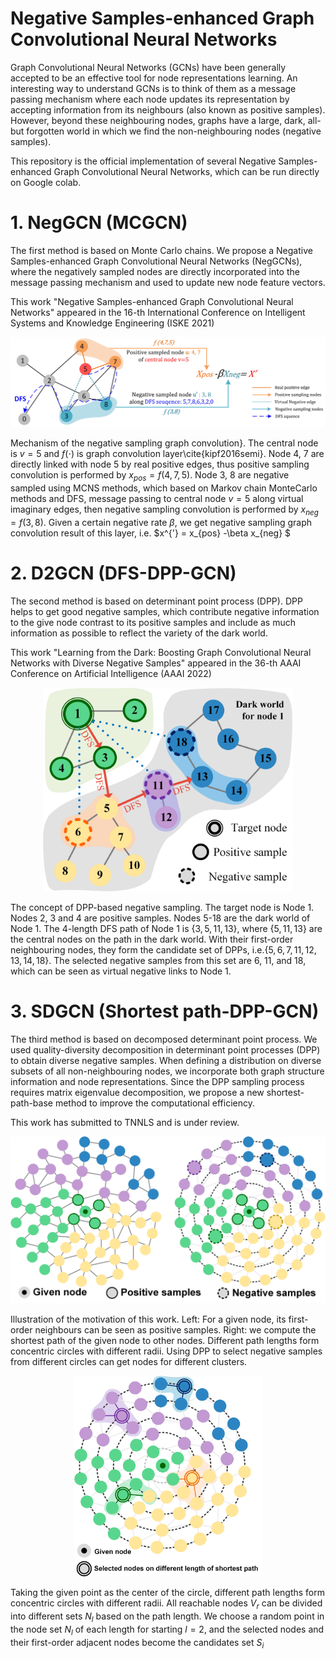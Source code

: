 # Negative Samples-enhanced Graph Convolutional Neural Networks
Graph Convolutional Neural Networks (GCNs) have been generally accepted to be an effective tool for node representations learning. An interesting way to understand GCNs is to think of them as a message passing mechanism where each node updates its representation by accepting information from its neighbours (also known as positive samples). However, beyond these neighbouring nodes, graphs have a large, dark, all-but forgotten world in which we find the non-neighbouring nodes (negative samples).

This repository is the official implementation of several Negative Samples-enhanced Graph Convolutional Neural Networks, which can be run directly on Google colab.

# 1. NegGCN (MCGCN) 
The first method is based on Monte Carlo chains. We propose a Negative Samples-enhanced Graph Convolutional Neural Networks (NegGCNs), where the negatively sampled nodes are directly incorporated into the message passing mechanism and used to update new node feature vectors. 

This work "Negative Samples-enhanced Graph Convolutional Neural Networks" appeared in the 16-th International Conference on Intelligent Systems and Knowledge Engineering  (ISKE 2021)

![NegGcn](NegGCN(MCGCN).jpg)

Mechanism of the negative sampling graph convolution}. The central node is $v=5$ and $f(\cdot)$ is graph convolution layer\cite{kipf2016semi}. Node 4, 7 are directly linked with node 5 by real positive edges, thus positive sampling convolution is performed by $x_{pos}=f(4,7,5)$. Node 3, 8 are negative sampled using MCNS methods, which based on Markov chain MonteCarlo methods and DFS, message passing to central node $v=5$ along virtual imaginary edges, then negative sampling convolution is performed by $x_{neg}=f(3,8)$. Given a certain negative rate $\beta$, we get negative sampling graph convolution result of this layer, i.e. $x^{'} = x_{pos} -\beta x_{neg} $ 

# 2. D2GCN (DFS-DPP-GCN) 
The second method is based on determinant point process (DPP). DPP helps to get good negative samples, which contribute negative information to the give node contrast to its positive samples and include as much information as possible to reflect the variety of the dark world.

This work "Learning from the Dark: Boosting Graph Convolutional Neural Networks with Diverse Negative Samples" appeared in the 36-th AAAI Conference on Artificial Intelligence (AAAI 2022)

<div align = center><img src="D2GCN-DFS.png" width="400"></div>

The concept of DPP-based negative sampling. The target node is Node 1. Nodes 2, 3 and 4 are positive samples. Nodes 5-18 are the dark world of Node 1. The 4-length DFS path of Node 1 is $\{3, 5, 11, 13\}$, where $\{5, 11, 13\}$ are the central nodes on the path in the dark world. With their first-order neighbouring nodes, they form the candidate set of DPPs, i.e.$\{5,6,7,11,12,13,14,18\}$. The selected negative samples from this set are 6, 11, and 18, which can be seen as virtual negative links to Node 1.

# 3. SDGCN (Shortest path-DPP-GCN)
The third method is based on decomposed determinant point process. We used quality-diversity decomposition in determinant point processes (DPP) to obtain diverse negative samples. When defining a distribution on diverse subsets of all non-neighbouring nodes, we incorporate both graph structure information and node representations. Since the DPP sampling process requires matrix eigenvalue decomposition, we propose a new shortest-path-base method to improve the computational efficiency.

This work has submitted to TNNLS and is under review.

<div align = center><img src="Spath.png" width="600"></div>

Illustration of the motivation of this work. Left: For a given node, its first-order neighbours can be seen as positive samples.  Right: we compute the shortest path of the given node to other nodes. Different path lengths form concentric circles with different radii. Using DPP to select negative samples from different circles can get nodes for different clusters.

<div align = center><img src="Spath-Negative.png" width="300"></div>

Taking the given point as the center of the circle, different path lengths form concentric circles with different radii. All reachable nodes $V_{r}$ can be divided into different sets $N_{l}$ based on the path length. We choose a random point in the node set $N_{l}$ of each length for starting $l = 2$, and the selected nodes and their first-order adjacent nodes become the candidates set $S_i$
